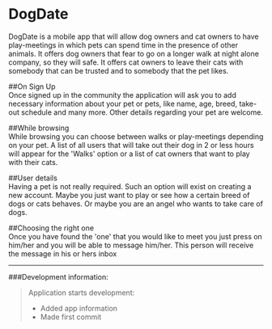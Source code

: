 # DogDate
DogDate is a mobile app that will allow dog owners and cat owners to have play-meetings in which pets can spend time in the presence of other animals. It offers dog owners that fear to go on a longer walk at night alone company, so they will safe. It offers cat owners to leave their cats with somebody that can be trusted and to somebody that the pet likes.  

##On Sign Up  
Once signed up in the community the application will ask you to add necessary information about your pet or pets, like name, age, breed, take-out schedule and many more. Other details regarding your pet are welcome.  

##While browsing  
While browsing you can choose between walks or play-meetings depending on your pet. A list of all users that will take out their dog in 2 or less hours will appear for the 'Walks' option or a list of cat owners that want to play with their cats.

##User details  
Having a pet is not really required. Such an option will exist on creating a new account. Maybe you just want to play or see how a certain breed of dogs or cats behaves. Or maybe you are an angel who wants to take care of dogs.

##Choosing the right one  
Once you have found the 'one' that you would like to meet you just press on him/her and you will be able to message him/her. This person will receive the message in his or hers inbox

---
###Development information:

> Application starts development:  
>- Added app information  
>- Made first commit
